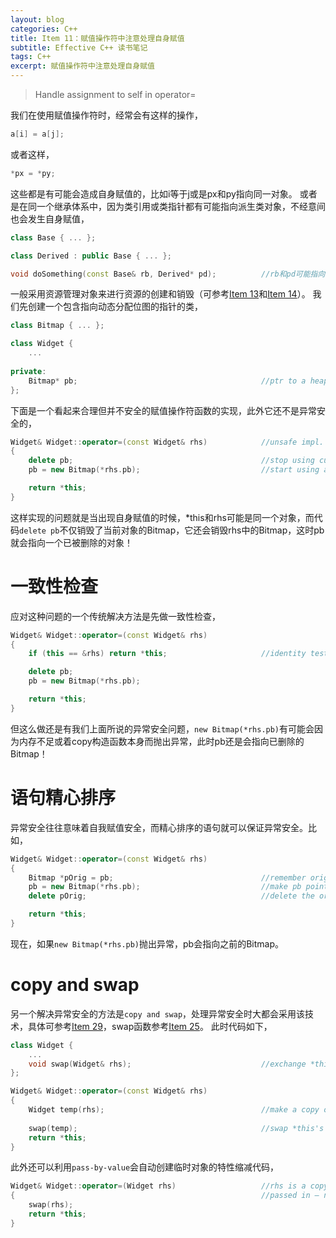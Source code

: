 ```yaml
---
layout: blog
categories: C++
title: Item 11：赋值操作符中注意处理自身赋值
subtitle: Effective C++ 读书笔记
tags: C++
excerpt: 赋值操作符中注意处理自身赋值
---
```


> Handle assignment to self in operator=

我们在使用赋值操作符时，经常会有这样的操作，

```cpp
a[i] = a[j];                            
```

或者这样，

```cpp
*px = *py;
```

这些都是有可能会造成自身赋值的，比如i等于j或是px和py指向同一对象。
或者是在同一个继承体系中，因为类引用或类指针都有可能指向派生类对象，不经意间也会发生自身赋值，

```cpp
class Base { ... };

class Derived : public Base { ... };

void doSomething(const Base& rb, Derived* pd);          //rb和pd可能指向同一个对象
```

一般采用资源管理对象来进行资源的创建和销毁（可参考[Item 13](/2016/02/01/effective-13.html)和[Item 14](/2016/02/02/effective-14.html)）。
我们先创建一个包含指向动态分配位图的指针的类，

```cpp
class Bitmap { ... };

class Widget {
    ...
    
private:
    Bitmap* pb;                                         //ptr to a heap-allocated object
};
```

下面是一个看起来合理但并不安全的赋值操作符函数的实现，此外它还不是异常安全的，

```cpp
Widget& Widget::operator=(const Widget& rhs)            //unsafe impl. of operator=
{
    delete pb;                                          //stop using current bitmap
    pb = new Bitmap(*rhs.pb);                           //start using a copy of rhs's bitmap

    return *this;
}
```
这样实现的问题就是当出现自身赋值的时候，\*this和rhs可能是同一个对象，而代码`delete
pb`不仅销毁了当前对象的Bitmap，它还会销毁rhs中的Bitmap，这时pb就会指向一个已被删除的对象！

# 一致性检查

应对这种问题的一个传统解决方法是先做一致性检查，

```cpp
Widget& Widget::operator=(const Widget& rhs)            
{
    if (this == &rhs) return *this;                     //identity test

    delete pb;                                          
    pb = new Bitmap(*rhs.pb);                           

    return *this;
}
```
但这么做还是有我们上面所说的异常安全问题，`new
Bitmap(*rhs.pb)`有可能会因为内存不足或着copy构造函数本身而抛出异常，此时pb还是会指向已删除的Bitmap！

# 语句精心排序

异常安全往往意味着自我赋值安全，而精心排序的语句就可以保证异常安全。比如，

```cpp
Widget& Widget::operator=(const Widget& rhs)
{
    Bitmap *pOrig = pb;                                 //remember original pb
    pb = new Bitmap(*rhs.pb);                           //make pb point to a copy of *pb
    delete pOrig;                                       //delete the original pb

    return *this;
}
```
现在，如果`new Bitmap(*rhs.pb)`抛出异常，pb会指向之前的Bitmap。

# copy and swap

另一个解决异常安全的方法是`copy and swap`，处理异常安全时大都会采用该技术，具体可参考[Item 
29](/2016/02/17/effective-29.html)，swap函数参考[Item 25](/2016/02/13/effective.html)。
此时代码如下，

```cpp
class Widget {
    ...
    void swap(Widget& rhs);                             //exchange *this's and rhs's data;
};

Widget& Widget::operator=(const Widget& rhs)
{
    Widget temp(rhs);                                   //make a copy of rhs's data
    
    swap(temp);                                         //swap *this's data with the copy's
    return *this;
}
```

此外还可以利用`pass-by-value`会自动创建临时对象的特性缩减代码，

```cpp
Widget& Widget::operator=(Widget rhs)                   //rhs is a copy of the object
{                                                       //passed in — note pass by val
    swap(rhs);
    return *this;
}
```

